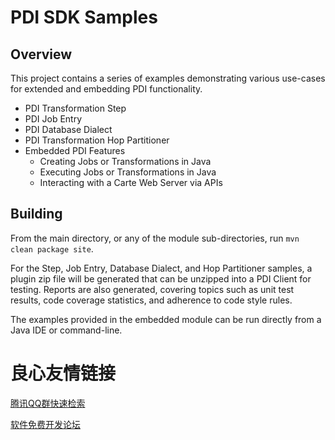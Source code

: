 # PDI SDK Samples

## Overview

This project contains a series of examples demonstrating various use-cases for extended and embedding PDI functionality.

* PDI Transformation Step
* PDI Job Entry
* PDI Database Dialect
* PDI Transformation Hop Partitioner
* Embedded PDI Features
  * Creating Jobs or Transformations in Java
  * Executing Jobs or Transformations in Java
  * Interacting with a Carte Web Server via APIs

## Building

From the main directory, or any of the module sub-directories, run `mvn clean package site`.

For the Step, Job Entry, Database Dialect, and Hop Partitioner samples, a plugin zip file will be generated that can be unzipped into a PDI Client for testing.  Reports are also generated, covering topics such as unit test results, code coverage statistics, and adherence to code style rules.

The examples provided in the embedded module can be run directly from a Java IDE or command-line.


 # 良心友情链接

[腾讯QQ群快速检索](http://u.720life.cn/s/8cf73f7c)

[软件免费开发论坛](http://u.720life.cn/s/bbb01dc0)